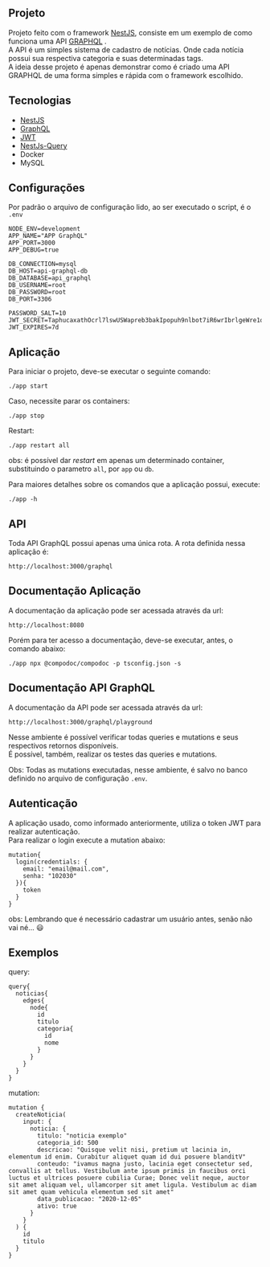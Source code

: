 
## Projeto
Projeto feito com o framework [NestJS](https://github.com/nestjs/nest), consiste em um exemplo de como funciona uma API [GRAPHQL](https://graphql.org/) .<br>
A API é um simples sistema de cadastro de notícias. Onde cada notícia possui sua respectiva categoria e suas determinadas tags. <br>
A ideia desse projeto é apenas demonstrar como é criado uma API GRAPHQL de uma forma simples e rápida com o framework escolhido. <br>

## Tecnologias
- [NestJS](https://github.com/nestjs/nest)
- [GraphQL](https://graphql.org/)
- [JWT](https://github.com/nestjs/jwt)
- [NestJs-Query](https://doug-martin.github.io/nestjs-query/docs/introduction/install)
- Docker
- MySQL


## Configurações
Por padrão o arquivo de configuração lido, ao ser executado o script, é o `.env`
```
NODE_ENV=development
APP_NAME="APP GraphQL"
APP_PORT=3000
APP_DEBUG=true

DB_CONNECTION=mysql
DB_HOST=api-graphql-db
DB_DATABASE=api_graphql
DB_USERNAME=root
DB_PASSWORD=root
DB_PORT=3306

PASSWORD_SALT=10
JWT_SECRET=TaphucaxathOcrl7lswUSWapreb3bakIpopuh9nlbot7iR6wrIbrlgeWre1oPham
JWT_EXPIRES=7d
```

## Aplicação
Para iniciar o projeto, deve-se executar o seguinte comando:
```
./app start
```

Caso, necessite parar os containers:
```
./app stop
```
Restart:
```
./app restart all
```
obs: é possível dar _restart_ em apenas um determinado container, substituindo o parametro `all`, por
`app` ou `db`.

Para maiores detalhes sobre os comandos que a aplicação possui, execute:
```
./app -h
```

## API
Toda API GraphQL possui apenas uma única rota. A rota definida nessa aplicação é:
```
http://localhost:3000/graphql
```

## Documentação Aplicação
A documentação da aplicação pode ser acessada através da url:
```
http://localhost:8080
```
Porém para ter acesso a documentação, deve-se executar, antes, o comando abaixo:
```
./app npx @compodoc/compodoc -p tsconfig.json -s
```

## Documentação API GraphQL

A documentação da API pode ser acessada através da url:
```
http://localhost:3000/graphql/playground
```
Nesse ambiente é possível verificar todas queries e mutations e seus respectivos retornos disponíveis. <br>
É possível, também, realizar os testes das queries e mutations. <br>

Obs: Todas as mutations executadas, nesse ambiente, é salvo no banco definido no arquivo de configuração `.env`. <br>

## Autenticação
A aplicação usado, como informado anteriormente, utiliza o token JWT para realizar autenticação. <br>
Para realizar o login execute a mutation abaixo:
```
mutation{
  login(credentials: {
    email: "email@mail.com",
    senha: "102030"
  }){
    token
  }
}
```

obs: Lembrando que é necessário cadastrar um usuário antes, senão não vai né... :smiley:

## Exemplos
query:
```
query{
  noticias{
    edges{
      node{
        id
        titulo
        categoria{
          id
          nome
        }
      }
    }
  }
}
```

mutation:
```
mutation {
  createNoticia(
    input: {
      noticia: {
        titulo: "noticia exemplo"
        categoria_id: 500
        descricao: "Quisque velit nisi, pretium ut lacinia in, elementum id enim. Curabitur aliquet quam id dui posuere blanditV"
        conteudo: "ivamus magna justo, lacinia eget consectetur sed, convallis at tellus. Vestibulum ante ipsum primis in faucibus orci luctus et ultrices posuere cubilia Curae; Donec velit neque, auctor sit amet aliquam vel, ullamcorper sit amet ligula. Vestibulum ac diam sit amet quam vehicula elementum sed sit amet"
        data_publicacao: "2020-12-05"
        ativo: true
      }
    }
  ) {
    id
    titulo
  }
}
```














